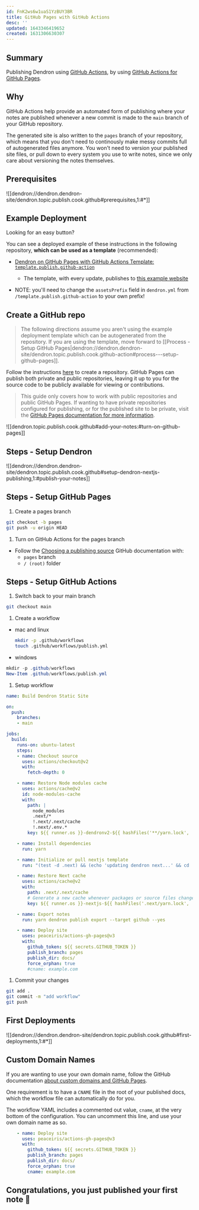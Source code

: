 ```yaml
---
id: FnK2ws6w1uaS1YzBUY3BR
title: GitHub Pages with GitHub Actions
desc: ''
updated: 1643346419652
created: 1631306630307
---
```


## Summary

Publishing Dendron using [GitHub Actions](https://docs.github.com/en/actions), by using [GitHub Actions for GitHub Pages](https://github.com/peaceiris/actions-gh-pages).

## Why

GitHub Actions help provide an automated form of publishing where your notes are published whenever a new commit is made to the `main` branch of your GitHub repository.

The generated site is also written to the `pages` branch of your repository, which means that you don't need to continously make messy commits full of autogenerated files anymore. You won't need to version your published site files, or pull down to every system you use to write notes, since we only care about versioning the notes themselves.

## Prerequisites 

![[dendron://dendron.dendron-site/dendron.topic.publish.cook.github#prerequisites,1:#*]]

## Example Deployment

Looking for an easy button?

You can see a deployed example of these instructions in the following repository, **which can be used as a template** (recommended):

- [Dendron on GitHub Pages with GitHub Actions Template: `template.publish.github-action`](https://github.com/dendronhq/template.publish.github-action)
  - The template, with every update, publishes to [this example website](https://dendronhq.github.io/template.publish.github-action/)

- NOTE: you'll need to change the  `assetsPrefix` field in `dendron.yml` from `/template.publish.github-action` to your own prefix!

## Create a GitHub repo

> The following directions assume you aren't using the example deployment template which can be autogenerated from the repository. If you are using the template, move forward to [[Process - Setup GitHub Pages|dendron://dendron.dendron-site/dendron.topic.publish.cook.github-action#process---setup-github-pages]].

Follow the instructions [here](https://docs.github.com/en/repositories/creating-and-managing-repositories/creating-a-new-repository) to create a repository. GitHub Pages can publish both private and public repositories, leaving it up to you for the source code to be publicly available for viewing or contributions.

> This guide only covers how to work with public repositories and public GitHub Pages. If wanting to have private repositories configured for publishing, or for the published site to be private, visit the [GitHub Pages documentation for more information](https://docs.github.com/en/pages/getting-started-with-github-pages/about-github-pages#about-github-pages).

![[dendron.topic.publish.cook.github#add-your-notes:#turn-on-github-pages]]

## Steps - Setup Dendron

![[dendron://dendron.dendron-site/dendron.topic.publish.cook.github#setup-dendron-nextjs-publishing,1:#publish-your-notes]]

## Steps - Setup GitHub Pages

1. Create a pages branch
  ```sh
  git checkout -b pages
  git push -u origin HEAD
  ```
1. Turn on GitHub Actions for the pages branch
  - Follow the [Choosing a publishing source](https://docs.github.com/en/pages/getting-started-with-github-pages/configuring-a-publishing-source-for-your-github-pages-site) GitHub documentation with:
    - `pages` branch
    - `/ (root)` folder

## Steps - Setup GitHub Actions

1. Switch back to your main branch
  ```sh
  git checkout main
  ```
1. Create a workflow
  - mac and linux
    ```sh
    mkdir -p .github/workflows
    touch .github/workflows/publish.yml
    ```
  - windows
  ```powershell
  mkdir -p .github/workflows
  New-Item .github/workflows/publish.yml
  ```

1. Setup workflow
  ```yml
  name: Build Dendron Static Site

  on:
    push:
      branches:
      - main

  jobs:
    build:
      runs-on: ubuntu-latest
      steps:
      - name: Checkout source
        uses: actions/checkout@v2
        with:
          fetch-depth: 0

      - name: Restore Node modules cache
        uses: actions/cache@v2
        id: node-modules-cache
        with:
          path: |
            node_modules
            .next/*
            !.next/.next/cache
            !.next/.env.*
          key: ${{ runner.os }}-dendronv2-${{ hashFiles('**/yarn.lock', '**/package-lock.json') }}

      - name: Install dependencies
        run: yarn

      - name: Initialize or pull nextjs template
        run: "(test -d .next) && (echo 'updating dendron next...' && cd .next && git reset --hard && git clean -f && git pull && yarn && cd ..) || (echo 'init dendron next' && yarn dendron publish init)"

      - name: Restore Next cache
        uses: actions/cache@v2
        with:
          path: .next/.next/cache
          # Generate a new cache whenever packages or source files change.
          key: ${{ runner.os }}-nextjs-${{ hashFiles('.next/yarn.lock', '.next/package-lock.json') }}-${{ hashFiles('.next/**.[jt]s', '.next/**.[jt]sx') }}

      - name: Export notes
        run: yarn dendron publish export --target github --yes

      - name: Deploy site
        uses: peaceiris/actions-gh-pages@v3
        with:
          github_token: ${{ secrets.GITHUB_TOKEN }}
          publish_branch: pages
          publish_dir: docs/
          force_orphan: true
          #cname: example.com
  ```

1. Commit your changes
  ```sh
  git add .
  git commit -m "add workflow"
  git push
  ```

## First Deployments

![[dendron://dendron.dendron-site/dendron.topic.publish.cook.github#first-deployments,1:#*]]

## Custom Domain Names

If you are wanting to use your own domain name, follow the GitHub documentation [about custom domains and GitHub Pages](https://docs.github.com/en/pages/configuring-a-custom-domain-for-your-github-pages-site/about-custom-domains-and-github-pages).

One requirement is to have a `CNAME` file in the root of your published docs, which the workflow file can automatically do for you.

The workflow YAML includes a commented out value, `cname`, at the very bottom of the configuration. You can uncomment this line, and use your own domain name as so.

```yaml
    - name: Deploy site
      uses: peaceiris/actions-gh-pages@v3
      with:
        github_token: ${{ secrets.GITHUB_TOKEN }}
        publish_branch: pages
        publish_dir: docs/
        force_orphan: true
        cname: example.com
```

## Congratulations, you just published your first note 🌱